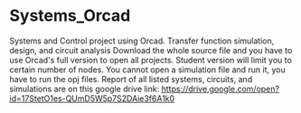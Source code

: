 # Systems_Orcad
Systems and Control project using Orcad. Transfer function simulation, design, and circuit analysis
Download the whole source file and you have to use Orcad's full version to open all projects.
Student version will limit you to certain number of nodes. You cannot open a simulation file and run it, you have to run the opj files.
Report of all listed systems, circuits, and simulations are on this google drive link: https://drive.google.com/open?id=17StetO1es-QUmD5W5p7S2DAie3f6A1k0 
